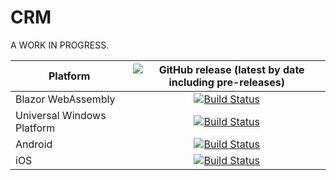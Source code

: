 # CRM

A WORK IN PROGRESS.

|Platform| ![GitHub release (latest by date including pre-releases)](https://img.shields.io/github/v/release/BrunoBlanes/average-crm?include_prereleases&label=Version)|
|---|:-:|
|Blazor WebAssembly|[![Build Status](https://dev.azure.com/BrunoBlanes/Average%20CRM/_apis/build/status/Blazor%20WebAssembly?branchName=master)](https://dev.azure.com/BrunoBlanes/Average%20CRM/_build/latest?definitionId=6&branchName=master)|
|Universal Windows Platform| [![Build Status](https://dev.azure.com/BrunoBlanes/Average%20CRM/_apis/build/status/Windows%20Universal%20Platform?branchName=master)](https://dev.azure.com/BrunoBlanes/Average%20CRM/_build/latest?definitionId=8&branchName=master)|
|Android| [![Build Status](https://dev.azure.com/BrunoBlanes/Average%20CRM/_apis/build/status/Android?branchName=master)](https://dev.azure.com/BrunoBlanes/Average%20CRM/_build/latest?definitionId=7&branchName=master)|
|iOS| [![Build Status](https://dev.azure.com/BrunoBlanes/Average%20CRM/_apis/build/status/iOS?branchName=master)](https://dev.azure.com/BrunoBlanes/Average%20CRM/_build/latest?definitionId=9&branchName=master)|

